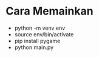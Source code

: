 # Cara Memainkan

- python -m venv env
- source env/bin/activate
- pip install pygame
- python main.py
